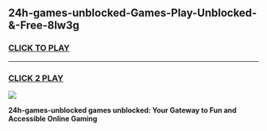 
## 24h-games-unblocked-Games-Play-Unblocked-&-Free-8lw3g
<h3>
<a href="https://premium76.site?title=24h-games-unblocked&ref=24A">CLICK TO PLAY</a></h3>
<hr>

<h3>
<a href="https://premium76.site?title=24h-games-unblocked&ref=24A">CLICK 2 PLAY</a>
  
</h3>

<a href="https://premium76.site?title=24h-games-unblocked&ref=24A"><img src="https://clearcache.store/games.png"></a>


**24h-games-unblocked games unblocked: Your Gateway to Fun and Accessible Online Gaming**
